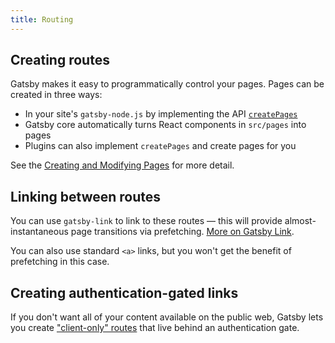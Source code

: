 ```yaml
---
title: Routing
---
```


## Creating routes

Gatsby makes it easy to programmatically control your pages. Pages can be created in three ways:

- In your site's `gatsby-node.js` by implementing the API
          [`createPages`](/docs/node-apis/#createPages)
- Gatsby core automatically turns React components in `src/pages` into pages
- Plugins can also implement `createPages` and create pages for you

See the [Creating and Modifying Pages](/docs/creating-and-modifying-pages) for more detail.

## Linking between routes

You can use `gatsby-link` to link to these routes ― this will provide almost-instantaneous page transitions via prefetching. [More on Gatsby Link](/docs/gatsby-link/).

You can also use standard `<a>` links, but you won't get the benefit of prefetching in this case.

## Creating authentication-gated links

If you don't want all of your content available on the public web, Gatsby lets you create ["client-only" routes](/docs/client-only-routes-and-user-authentication) that live behind an authentication gate.

<GuideList slug={props.slug} />
